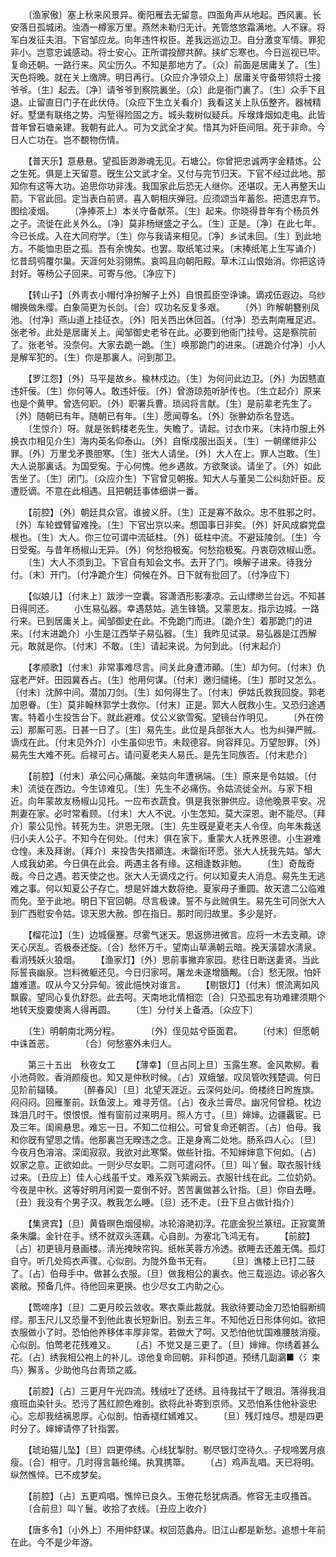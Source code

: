 <!-- { "loadSidebar": true } -->
　　〔渔家傲〕塞上秋来风景异。衡阳雁去无留意。四面角声从地起。西风裏。长安落日孤城闭。浊酒一樽家万里。燕然未勒归无计。羌管悠悠霜满地。人不寐。将军白发征夫泪。下官邹应龙。向年违忤权臣。差我远巡边卫。自分激变军情。罪犯非小。岂意忠诚感动。将士安心。正所谓投醪共醉。挟纩忘寒也。今日巡视已毕。复命还朝。一路行来。风尘历久。不知是那地方了。〔众〕前面是居庸关了。〔生〕天色将晚。就在关上缴牌。明日再行。〔众应介净领众上〕居庸关守备带领将士接爷爷。〔生〕起去。〔净〕请爷爷到察院裏坐。〔众〕此是衙门裏了。〔生〕众手下且退。止留直日门子在此伏侍。〔众应下生立关看介〕我看这关上队伍整齐。器械精好。墅堡有联络之势。沟堑得险固之方。城头栽树似疑兵。斥堠烽烟如走电。此皆昔年曾石塘亲建。我朝有此人。可为文武全才矣。惜其为奸臣间阻。死于非命。今日人亡功在。岂不覩物伤情。 

　　【普天乐】意悬悬。望孤臣渺渺魂无见。石塘公。你曾把忠诚两字金精炼。公之生死。俱是上天留意。旣生公文武才全。又付与完节归天。下官不经过此地。那知你有这等大功。追思你功非浅。我国家此后恐无人继你。还堪叹。无人再整天山箭。下官此回。定当表白前贤。喜入朝相庆弹冠。应须颂当年蓄怨。把遗忠弃节。图绘凌烟。 
　　〔净捧茶上〕本关守备献茶。〔生〕起来。你晓得昔年有个杨员外之子。流徙在此关外么。〔净〕莫非杨继盛之子么。〔生〕正是。〔净〕在此七年。今已长成。入在大同府学。〔生〕你与我请来相见。〔净〕乡试未回。〔生〕到此地方。不能恤忠臣之孤。吾有余愧矣。也罢。取纸笔过来。〔末捧纸笔上生写诵介〕忆昔鸱鸮覆尔巢。天涯何处羽翎焦。哀鸣且向朝阳殿。草木江山恨始消。你把这诗封好。等杨公子回来。可寄与他。〔净应下〕 

　　【转山子】〔外靑衣小帽付净扮解子上外〕自恨孤臣空诤谏。谪戎伍遐边。乌纱帽换做朱缨。白象简更为长剑。〔合〕叹功名反复多艰。 
　　〔外〕昨解朝簪别凤池。〔付净〕燕山道上挂征衣。〔外〕阳关西出休回首。〔付净〕恐去荆南雁足迟。张老爷。此处是居庸关上。闻邹御史老爷在此。必要到他衙门挂号。这是察院前了。张老爷。没奈何。大家去跪一跪。〔生〕唤那跪门的进来。〔进跪介付净〕小人是解军犯的。〔生〕你是那裏人。问到那卫。 

　　【罗江怨】〔外〕马平是故乡。楡林戍边。〔生〕为何问此边卫。〔外〕为因戆直违奸佞。〔生〕你何等人。敢违奸佞。〔外〕曾游琼苑听胪传也。〔生立起介〕原来也是个黄甲。曾选何职。〔外〕职署兵曹。琐闼将言献。〔生〕是前辈老先生了。〔外〕随朝已有年。随朝已有年。〔生〕愿闻尊名。〔外〕张翀幼忝名登选。 
　　〔生惊介〕呀。就是张鹤楼老先生。失瞻了。请起。讨衣巾来。〔末持巾服上外换衣巾相见介生〕海内英名仰泰山。〔外〕自惭戍服出函关。〔生〕一朝缧绁非公罪。〔外〕万里戈矛畏胆寒。〔生〕张大人请坐。〔外〕大人在上。罪人岂敢。〔生〕大人说那裏话。为国受寃。于心何愧。他乡遇故。方欲聚谈。请坐了。〔外〕如此吿坐了。〔生〕闭门。〔众应介生〕下官曾见朝报。知大人与董吴二公纠劾奸臣。反遭贬谪。不意在此相遇。且把朝廷事体细讲一番。 

　　【前腔】〔外〕朝廷具众官。谁披义肝。〔生〕正是寡不敌众。忠不胜邪之时。〔外〕车轮螳臂留难挽。〔生〕下官出京以来。想国事日非矣。〔外〕奸风成癖党盘根也。〔生〕大人。你三位可谓中流砥柱。〔外〕砥柱中流。不避延陵剑。〔生〕今日受寃。与昔年杨椒山无异。〔外〕何愁抱极寃。何愁抱极寃。丹衷窃效椒山愿。 
　　〔生〕大人不须到卫。下官自有知会文书。去开了门。唤解子进来。待我分付。〔末〕开门。〔付净跪介生〕伺候在外。日下就有批回了。〔付净应下〕 

　　【似娘儿】〔付末上〕跋涉一空囊。容潇洒形影凄凉。云山缥缈兰台远。不知甚日得同还。 
　　小生易弘器。幸遇慈姑。逃生锋镝。又蒙恩友。指示边城。一路行来。已到居庸关上。闻邹御史在此。不免跪门而进。〔跪介生〕着那跪门的进来。〔付末进跪介〕小生是江西举子易弘器。〔生〕我昨见试录。易弘器是江西解元。敢就是你。〔付末〕不敢。〔生〕请起来说。为何到此。〔付末起介〕 

　　【孝顺歌】〔付末〕非常事难尽言。间关此身遭沛顚。〔生〕却为何。〔付末〕仇寇老严奸。田园冀吞占。〔生〕他用何谋。〔付末〕邀归缱绻。〔生〕那时又怎么。〔付末〕沈醉中间。潜加刀剑。〔生〕如何得生了。〔付末〕伊姑氏救我回旋。郭老加恩眷。〔生〕莫非翰林郭学士救你。〔付末〕正是。郭大人旣救小生。又恐归途遇害。特着小生投吿台下。就此避难。仗公义欲雪寃。望镜台作明见。 
　　〔外在傍云〕那厮可恶。日甚一日了。〔生〕易先生。此位是兵部张大人。也为纠弹严贼。谪戍在此。〔付末见外介〕小生虽仰忠节。未觌德容。尙容拜见。万望恕罪。〔外〕易先生大难不死。后禄可占。请问夏老夫人易氏。是先生同族否。〔付末悲介〕 

　　【前腔】〔付末〕承公问心痛酸。亲姑向年遭祸端。〔生〕原来是令姑娘。〔付末〕流徙在西边。今生谅难见。〔生〕先生不必痛伤。令姑流徙全州。与家下相近。向年蒙故友杨椒山见托。一应布衣蔬食。俱是我张翀供应。谅他晚景平安。况荆妻在家。必时常看顾。〔付末〕大人不说。小生怎知。莫大深恩。谢不能尽。〔拜介〕蒙公见怜。转死为生。洪恩无限。〔生〕先生旣是夏老夫人令侄。向年朱裁送归小夫人公子。不知今在何处。〔付末〕俱在家下。重蒙大人抚养恩德。小生避难仓惶。未及拜谢。〔拜介〕来投吿失措顚连。未罄衔环愿。张大人抚我先姑。邹大人成我幼弟。今日俱在此会。两遇主各有缘。这相逢数非勉。 
　　〔生〕奇哉奇哉。今日之遇。若天使之也。张大人无谪戍之行。何以知夏夫人消息。易先生无逃难之事。何以知夏公子存亡。想是奸雄大数将绝。夏家母子重圆。故天遣二公临难而免。至于此地。明日下官回朝。尽言极谏。誓不与此贼俱生。易先生可同张大人到广西慰安令姑。谅天恩大赦。卽在指日。那时同归故里。多少是好。 

　　【榴花泣】〔生〕边城偃蹇。尽雾气迷天。思返斾进微言。应将一木去支顚。谅天心厌乱。否极泰还旋。〔合〕愁怀万千。望南山草满朝云暗。挽天潢碧水淸泉。看消残妖火狼烟。 
　　【渔家灯】〔外〕思前事撇弃家园。悲往日断送妻贤。当此际誓丧幽泉。岂料微躯还见。今日归家呵。屠龙未遂增腼觍。〔合〕愁无限。怕奸雄难遣。叹从今又分异甸。彼此悒怏对谁言。 
　　【剔银灯】〔付末〕恨流离如风飘霰。望同心复仇舒怨。此去呵。天南地北情相恋〔合〕只恐孤忠有功难建须期个地转天旋要使离人得再圆。 
　　〔生〕分付关上备酒。〔众应下〕 

　　〔生〕明朝南北两分程。　　　　〔外〕侄见姑兮臣面君。 
　　〔付末〕但愿朝中诛首恶。　　　　〔合〕何愁塞外未归人。 

　　第三十五出　秋夜女工 
　　【薄幸】〔旦占同上旦〕玉露生寒。金风欺柳。看小池荷败。香消颜瘦也。知又是仲秋时候。〔占〕双蛾皱。叹凤管吹残楚调。何日见阶前辐辏。 
　　〔醉春风〕〔旦〕北望天涯近。云深何处问。倚楼终日盻旌旗。闷闷闷。回雁峯前。跃鱼波上。难寻芳信。〔占〕夜永兰膏尽。幽况何曾稳。枕边珠泪几时干。恨恨恨。惟有窗前过来明月。照人方寸。〔旦〕婶婶。边疆覊宦。已及三年。闺阃悬思。难忘一日。不知二位相公。可曾复命还朝否。〔占〕伯母。我和你旣有望思之情。他那裏岂无暌违之念。正是身离二处地。肠系四人心。〔旦〕今夜月色溶溶。深闺寂寂。我欲对此寒檠。做些针指。不知婶婶意下何如。〔占〕奴家之意。正欲如此。一则少尽女职。二则可遣闷怀。〔旦〕叫丫鬟。取衣服针线过来。〔丑应上〕佳人心线虽千丈。难系双飞紫阙云。衣服针线在此。二位奶奶。今夜是中秋。这等好明月闲耍一耍倒不好。苦苦裏做甚么针指。〔旦〕你自去睡。〔丑〕我没有个男子汉。教我怎么睡。〔旦〕还不走。〔丑下旦占做针指介〕 

　　【集贤宾】〔旦〕黄昏暝色烟侵柳。冰轮溶滟初浮。花底金猊兰篆纽。正寂寞萧条朱牖。金针在手。绣不就双头莲藕。心自剖。为塞北飞鸿无有。 
　　【前腔】〔占〕初更镜月悬画楼。淸光掩映帘钩。纸帐芙蓉方冷透。欲睡去还羞无偶。孤灯自守。听几处捣衣声骤。心似剖。为陇外鱼书无有。 
　　〔旦〕谯楼上已打二鼓了。〔占〕伯母手中。做甚么衣服。〔旦〕做我相公的裏衣。他三载巡边。谅必客久裘敝。预备几件。待他回来更换。也少尽女工内助之心。 

　　【莺啼序】〔旦〕二更月皎云敛收。寒衣乘此裁就。我欲待要动金刀恐怕翦断绸缪。那玉尺儿又恐量不到他此衷长短新旧。别去三年。不知他近日形体何如。欲把衣服做小了时。恐怕他养移体丰厚非常。若做大了呵。又恐怕他忧国难腰肢消瘦。心似剖。怕莺老花残难又。 
　　〔占〕不觉又是三更了。〔旦〕婶婶。你绣着甚么花。〔占〕绣我相公袍上的补儿。谅他复命回朝。非科卽道。预绣几副鸂■〈氵束鸟〉獬豸。少助他乌台靑琐之威。 

　　【前腔】〔占〕三更月午光四流。残绒吐了还绣。且待我拭干了眼泪。落得我泪痕班血染针头。恐污了茜红颜色难剖。欲将此补寄到京师。又恐怕系住他补衮忠心。忘却我结褵恩厚。心似剖。怕香褪红嫣难又。 
　　〔旦〕残灯烛尽。想是四更时分了。婶婶请停了针指罢。 

　　【琥珀猫儿坠】〔旦〕四更停绣。心线犹掣肘。剔尽银灯空待久。子规啼罢月痕瘦。〔合〕相守。几时得言韔纶绳。执箕携箒。 
　　〔占〕鸡声乱唱。天已将明。纵然憔悴。已不成梦矣。 

　　【前腔】〔占〕五更鸡唱。憔悴已良久。玉倦花愁犹病酒。修容无主叹搔首。 
　　〔合前旦〕叫丫鬟。收拾了衣线。〔丑应上收介〕 

　　【唐多令】〔小外上〕不用仲舒谋。权回范蠡舟。旧江山都是新愁。追想十年前在此。今不是少年游。 
